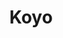 ---
title: "Koyo"
summary: "Crossover prog band founded in Leeds, UK in 2015."
image: "koyo.jpg"
---